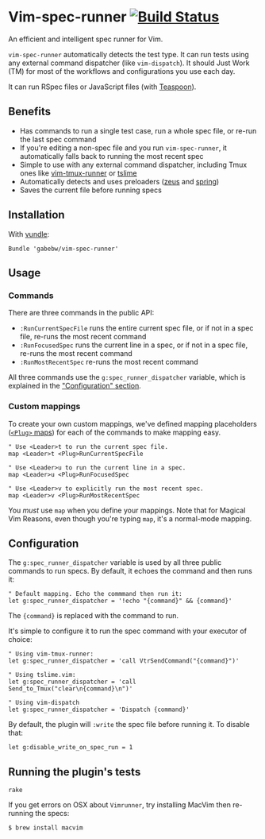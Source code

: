 Vim-spec-runner [![Build Status](https://travis-ci.org/gabebw/vim-spec-runner.svg?branch=master)](https://travis-ci.org/gabebw/vim-spec-runner)
============================================================

An efficient and intelligent spec runner for Vim.

`vim-spec-runner` automatically detects the test type. It can run tests using
any external command dispatcher (like `vim-dispatch`). It should Just Work (TM)
for most of the workflows and configurations you use each day.

It can run RSpec files or JavaScript files (with [Teaspoon]).

[Teaspoon]: https://github.com/modeset/teaspoon

Benefits
--------

* Has commands to run a single test case, run a whole spec file, or re-run the
  last spec command
* If you're editing a non-spec file and you run `vim-spec-runner`, it
  automatically falls back to running the most recent spec
* Simple to use with any external command dispatcher, including Tmux ones like
  [vim-tmux-runner] or [tslime]
* Automatically detects and uses preloaders ([zeus] and [spring])
* Saves the current file before running specs

[zeus]: https://github.com/burke/zeus
[spring]: https://github.com/rails/spring
[vim-tmux-runner]: https://github.com/christoomey/vim-tmux-runner
[tslime]: https://github.com/jgdavey/tslime.vim

Installation
------------

With [vundle](https://github.com/gmarik/Vundle.vim):

```vim
Bundle 'gabebw/vim-spec-runner'
```

Usage
-----

### Commands

There are three commands in the public API:

* `:RunCurrentSpecFile` runs the entire current spec file, or if not in a spec
  file, re-runs the most recent command
* `:RunFocusedSpec` runs the current line in a spec, or if not in a spec file,
  re-runs the most recent command
* `:RunMostRecentSpec` re-runs the most recent command

All three commands use the `g:spec_runner_dispatcher` variable, which is explained
in the ["Configuration" section](#configuration).

### Custom mappings

To create your own custom mappings, we've defined mapping placeholders ([`<Plug>`
maps][plug]) for each of the commands to make mapping easy.

```vim
" Use <Leader>t to run the current spec file.
map <Leader>t <Plug>RunCurrentSpecFile

" Use <Leader>u to run the current line in a spec.
map <Leader>u <Plug>RunFocusedSpec

" Use <Leader>v to explicitly run the most recent spec.
map <Leader>v <Plug>RunMostRecentSpec
```

You *must* use `map` when you define your mappings. Note that for Magical Vim
Reasons, even though you're typing `map`, it's a normal-mode mapping.

[plug]: http://vim.wikia.com/wiki/Mapping_keys_in_Vim_-_Tutorial_(Part_3)#Use_of_.3CPlug.3E

Configuration
-------------

The `g:spec_runner_dispatcher` variable is used by all three public commands to
run specs. By default, it echoes the command and then runs it:

```vim
" Default mapping. Echo the commmand then run it:
let g:spec_runner_dispatcher = '!echo "{command}" && {command}'
```

The `{command}` is replaced with the command to run.

It's simple to configure it to run the spec command with your executor of
choice:

```vim
" Using vim-tmux-runner:
let g:spec_runner_dispatcher = 'call VtrSendCommand("{command}")'

" Using tslime.vim:
let g:spec_runner_dispatcher = 'call Send_to_Tmux("clear\n{command}\n")'

" Using vim-dispatch
let g:spec_runner_dispatcher = 'Dispatch {command}'
```

By default, the plugin will `:write` the spec file before running it. To disable
that:

```vim
let g:disable_write_on_spec_run = 1
```

Running the plugin's tests
--------------------------

    rake

If you get errors on OSX about `Vimrunner`, try installing MacVim then re-running the specs:

    $ brew install macvim
